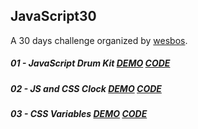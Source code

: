 ## **JavaScript30**

A 30 days challenge organized by [wesbos](https://github.com/wesbos/JavaScript30).  

##### 01 - JavaScript Drum Kit [DEMO](https://joannewsj.github.io/JavaScript30/01%20-%20JavaScript%20Drum%20Kit/) [CODE](https://github.com/joannewsj/JavaScript30/tree/main/01%20-%20JavaScript%20Drum%20Kit)  

##### 02 - JS and CSS Clock [DEMO](https://joannewsj.github.io/JavaScript30/02%20-%20JS%20and%20CSS%20Clock/) [CODE](https://github.com/joannewsj/JavaScript30/tree/main/02%20-%20JS%20and%20CSS%20Clock)  

##### 03 - CSS Variables [DEMO](https://joannewsj.github.io/JavaScript30/03%20-%20CSS%20Variables/) [CODE](https://github.com/joannewsj/JavaScript30/tree/main/03%20-%20CSS%20Variables)
